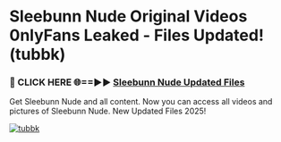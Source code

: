 # Sleebunn Nude Original Videos 0nlyFans Leaked - Files Updated! (tubbk)

<h3>🔴 CLICK HERE 🌐==►► <a href="https://tinyurl.com/5h6xmrr3" rel="nofollow">Sleebunn Nude Updated Files</a></h3>

Get Sleebunn Nude and all content. Now you can access all videos and pictures of Sleebunn Nude. New Updated Files 2025!

[![tubbk](https://i.imgur.com/KVD873Z.gif)](https://tinyurl.com/5h6xmrr3)
